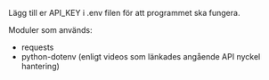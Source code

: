 Lägg till er API_KEY i .env filen för att programmet ska fungera.

Moduler som används:
- requests
- python-dotenv  (enligt videos som länkades angående API nyckel hantering)
